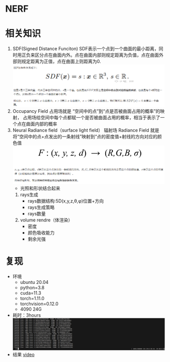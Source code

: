 NERF
===
# 相关知识
1. SDF(Signed Distance Funciton)
SDF表示一个点到一个曲面的最小距离，同时用正负来区分点在曲面内外。点在曲面内部则规定距离为负值，点在曲面外部则规定距离为正值，点在曲面上则距离为0.
![image](./picture/sdf.png)
2. Occupancy Field
占用场就是 “空间中的点”到“点是否被曲面占用的概率”的映射， 占用场给空间中每个点都赋一个是否被曲面占用的概率，相当于表示了一个点在曲面内部的概率
3. Neural Radiance field（surface light field）
辐射场 Radiance Field 就是将“空间中的点+点发出的一条射线”映射到“点的密度值+射线的方向对应的颜色值
![image](./picture/nerf.png)
    - 光照和形状结合起来
    1. rays生成
        - rays数据结构:5D(x,y,z,θ,φ)位置+方向
        - rays生成策略
        - rays数量
    2.  volume rendre（体渲染）
        - 密度
        - 颜色吸收能力
        - 剩余光强

# 复现
- 环境
    - ubuntu 20.04
    - python=3.8
    - cuda=11.3
    - torch=1.11.0 
    - torchvision=0.12.0
    - 4090 24G
- 耗时：3hours
![image](./picture/nerf_training.png)
- 结果
[video](./picture/blender_paper_lego_spiral_200000_rgb.mp4)
